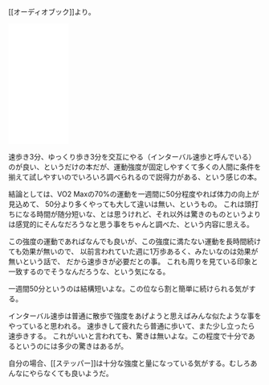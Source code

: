 [[オーディオブック]]より。

<iframe sandbox="allow-popups allow-scripts allow-modals allow-forms allow-same-origin" style="width:120px;height:240px;" marginwidth="0" marginheight="0" scrolling="no" frameborder="0" src="//rcm-fe.amazon-adsystem.com/e/cm?lt1=_blank&bc1=000000&IS2=1&bg1=FFFFFF&fc1=000000&lc1=0000FF&t=karino203-22&language=ja_JP&o=9&p=8&l=as4&m=amazon&f=ifr&ref=as_ss_li_til&asins=4065176670&linkId=b18e7d4c72b7237dfe879c91c44c0e26"></iframe>

速歩き3分、ゆっくり歩き3分を交互にやる（インターバル速歩と呼んでいる）のが良い、というだけの本だが、運動強度が固定しやすくて多くの人間に条件を揃えて試しやすいのでいろいろ調べられるので説得力がある、という感じの本。

結論としては、VO2 Maxの70%の運動を一週間に50分程度やれば体力の向上が見込めて、
50分より多くやっても大して違いは無い、というもの。
これは頭打ちになる時間が随分短いな、とは思うけれど、それ以外は驚きのものというよりは感覚的にそんなだろうなと思う事をちゃんと調べた、という内容に思える。

この強度の運動であればなんでも良いが、この強度に満たない運動を長時間続けても効果が無いので、
以前言われていた週に1万歩あるく、みたいなのは効果が無いという話で、
だから速歩きが必要だとの事。
これも周りを見ている印象と一致するのでそうなんだろうな、という気になる。

一週間50分というのは結構短いよな。この位なら割と簡単に続けられる気がする。

インターバル速歩は普通に散歩で強度をあげようと思えばみんな似たような事をやっていると思われる。
速歩きして疲れたら普通に歩いて、また少し立ったら速歩きする。
これがいいと言われても、驚きは無いよな。この程度で十分であるというのには多少の驚きはあるが。

自分の場合、[[ステッパー]]は十分な強度と量になっている気がする。むしろあんなにやらなくても良いようだ。
